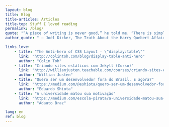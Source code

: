 ```yaml
---
layout: blog
title: Blog
title-articles: Articles
title-top: Stuff I loved reading
permalink: /blog/
quote: "“A piece of writing is never good,” he told me. “There is simply a moment when it is less bad than before.”"
author_quote: "	― Joël Dicker, The Truth About the Harry Quebert Affair"

links_love:
    - title: "The Anti-hero of CSS Layout - \"display:table\""
      link: "http://colintoh.com/blog/display-table-anti-hero"
      author: "Colin Toh" 
    - title: "Criando sites estáticos com Jekyll (Curso)"
      link: "http://willianjusten.teachable.com/courses/criando-sites-estaticos-com-jekyll"
      author: "Willian Justen"
    - title: "Quero ser um desenvolvedor fora do Brasil. E agora?"
      link: "https://medium.com/@eshiota/quero-ser-um-desenvolvedor-fora-do-brasil-e-agora-5c170c176c8e#.rcpvxutla"
      author: "Eduardo Shiota"
    - title: "A universidade matou sua motivação"
      link: "https://medium.com/escola-pirata/a-universidade-matou-sua-motivação-5bc46f4f3d8e#.hegb4r717"
      author: "Adauto Braz"

lang: en
ref: blog
---
```

